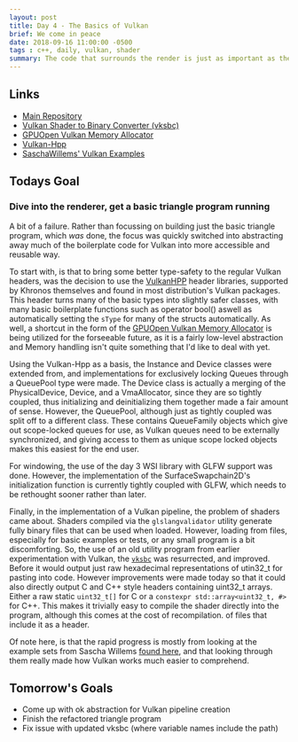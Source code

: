 ```yaml
---
layout: post
title: Day 4 - The Basics of Vulkan
brief: We come in peace
date: 2018-09-16 11:00:00 -0500
tags : c++, daily, vulkan, shader
summary: The code that surrounds the render is just as important as the final show.
---
```


## Links
- [Main Repository](https://git.stabletec.com/other/foe-engine)
- [Vulkan Shader to Binary Converter (vksbc)](https://git.stabletec.com/utilities/vksbc)
- [GPUOpen Vulkan Memory Allocator](https://gpuopen.com/gaming-product/vulkan-memory-allocator/)
- [Vulkan-Hpp](https://github.com/KhronosGroup/Vulkan-Hpp)
- [SaschaWillems' Vulkan Examples](https://github.com/SaschaWillems/Vulkan)

## Todays Goal

### Dive into the renderer, get a basic triangle program running

A bit of a failure. Rather than focussing on building just the basic triangle program, which *was* done, the focus was quickly switched into abstracting away much of the boilerplate code for Vulkan into more accessible and reusable way.

To start with, is that to bring some better type-safety to the regular Vulkan headers, was the decision to use the [VulkanHPP](https://github.com/KhronosGroup/Vulkan-Hpp) header libraries, supported by Khronos themselves and found in most distribution's Vulkan packages. This header turns many of the basic types into slightly safer classes, with many basic boilerplate functions such as operator bool() aswell as automatically setting the `sType` for many of the structs automatically. As well, a shortcut in the form of the [GPUOpen Vulkan Memory Allocator](https://gpuopen.com/gaming-product/vulkan-memory-allocator/) is being utilized for the forseeable future, as it is a fairly low-level abstraction and Memory handling isn't quite something that I'd like to deal with yet.

Using the Vulkan-Hpp as a basis, the Instance and Device classes were extended from, and implementations for exclusively locking Queues through a QueuePool type were made. The Device class is actually a merging of the PhysicalDevice, Device, and a VmaAllocator, since they are so tightly coupled, thus initializing and deinitializing them together made a fair amount of sense. However, the QueuePool, although just as tightly coupled was split off to a different class. These contains QueueFamily objects which give out scope-locked queues for use, as Vulkan queues need to be externally synchronized, and giving access to them as unique scope locked objects makes this easiest for the end user.

For windowing, the use of the day 3 WSI library with GLFW support was done. However, the implementation of the SurfaceSwapchain2D's initialization function is currently tightly coupled with GLFW, which needs to be rethought sooner rather than later.

Finally, in the implementation of a Vulkan pipeline, the problem of shaders came about. Shaders compiled via the `glslangvalidator` utility generate fully binary files that can be used when loaded. However, loading from files, especially for basic examples or tests, or any small program is a bit discomforting. So, the use of an old utility program from earlier experimentation with Vulkan, the [`vksbc`](https://git.stabletec.com/utilities/vksbc) was resurrected, and improved. Before it would output just raw hexadecimal representations of utin32_t for pasting into code. However improvements were made today so that it could also directly output C and C++ style headers containing uint32_t arrays. Either a raw static `uint32_t[]` for C or a `constexpr std::array<uint32_t, #>` for C++. This makes it trivially easy to compile the shader directly into the program, although this comes at the cost of recompilation. of files that include it as a header.

Of note here, is that the rapid progress is mostly from looking at the example sets from Sascha Willems [found here](https://github.com/SaschaWillems/Vulkan), and that looking through them really made how Vulkan works much easier to comprehend.

## Tomorrow's Goals
- Come up with ok abstraction for Vulkan pipeline creation
- Finish the refactored triangle program
- Fix issue with updated vksbc (where variable names include the path)
